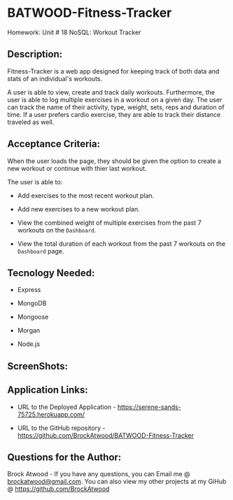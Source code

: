 # BATWOOD-Fitness-Tracker

Homework: Unit # 18 NoSQL: Workout Tracker

## Description:

Fitness-Tracker is a web app designed for keeping track of both data and stats of an individual's workouts.

A user is able to view, create and track daily workouts. Furthermore, the user is able to log multiple exercises in a workout on a given day. The user can track the name of their activity, type, weight, sets, reps and duration of time. If a user prefers cardio exercise, they are able to track their distance traveled as well.

## Acceptance Criteria:

When the user loads the page, they should be given the option to create a new workout or continue with thier last workout.

The user is able to:

- Add exercises to the most recent workout plan.

- Add new exercises to a new workout plan.

- View the combined weight of multiple exercises from the past 7 workouts on the `Dashboard`.

- View the total duration of each workout from the past 7 workouts on the `Dashboard` page.

## Tecnology Needed:

- Express

- MongoDB

- Mongoose

- Morgan

- Node.js

## ScreenShots:

## Application Links:

- URL to the Deployed Application - https://serene-sands-75725.herokuapp.com/

- URL to the GitHub repository - https://github.com/BrockAtwood/BATWOOD-Fitness-Tracker

## Questions for the Author:

Brock Atwood - If you have any questions, you can Email me @ brockatwood@gmail.com. You can also view my other projects at my GiHub @ https://github.com/BrockAtwood
